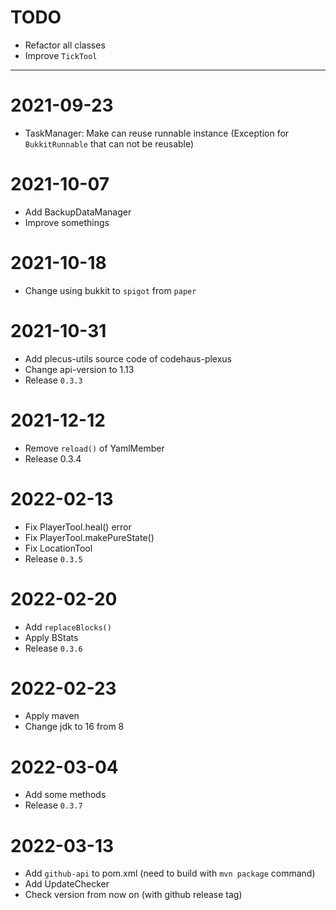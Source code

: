 # TODO
- Refactor all classes
- Improve `TickTool` 


--- 

# 2021-09-23
- TaskManager: Make can reuse runnable instance (Exception for `BukkitRunnable` that can not be reusable)

# 2021-10-07
- Add BackupDataManager 
- Improve somethings

# 2021-10-18
- Change using bukkit to `spigot` from `paper`

# 2021-10-31
- Add plecus-utils source code of codehaus-plexus
- Change api-version to 1.13
- Release `0.3.3`

# 2021-12-12
- Remove `reload()` of YamlMember
- Release 0.3.4

# 2022-02-13
- Fix PlayerTool.heal() error
- Fix PlayerTool.makePureState()
- Fix LocationTool
- Release `0.3.5`

# 2022-02-20
- Add `replaceBlocks()`
- Apply BStats
- Release `0.3.6`

# 2022-02-23
- Apply maven
- Change jdk to 16 from 8

# 2022-03-04
- Add some methods
- Release `0.3.7`

# 2022-03-13
- Add `github-api` to pom.xml (need to build with `mvn package` command)
- Add UpdateChecker
- Check version from now on (with github release tag)




